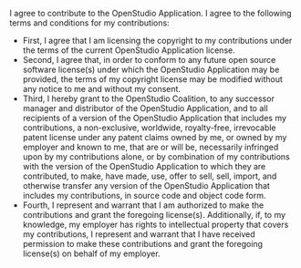 I agree to contribute to the OpenStudio Application. I agree to the following terms and conditions for my contributions:

- First, I agree that I am licensing the copyright to my contributions under the terms of the current OpenStudio Application license.
- Second, I agree that, in order to conform to any future open source software license(s) under which the OpenStudio Application may be provided, the terms of my copyright license may be modified without any notice to me and without my consent.
- Third, I hereby grant to the OpenStudio Coalition, to any successor manager and distributor of the OpenStudio Application, and to all recipients of a version of the OpenStudio Application that includes my contributions, a non-exclusive, worldwide, royalty-free, irrevocable patent license under any patent claims owned by me, or owned by my employer and known to me, that are or will be, necessarily infringed upon by my contributions alone, or by combination of my contributions with the version of the OpenStudio Application to which they are contributed, to make, have made, use, offer to sell, sell, import, and otherwise transfer any version of the OpenStudio Application that includes my contributions, in source code and object code form.
- Fourth, I represent and warrant that I am authorized to make the contributions and grant the foregoing license(s). Additionally, if, to my knowledge, my employer has rights to intellectual property that covers my contributions, I represent and warrant that I have received permission to make these contributions and grant the foregoing license(s) on behalf of my employer.
